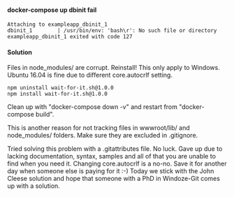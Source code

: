 ﻿#### docker-compose up dbinit fail
```
Attaching to exampleapp_dbinit_1
dbinit_1        | /usr/bin/env: 'bash\r': No such file or directory
exampleapp_dbinit_1 exited with code 127
```
#### Solution
Files in node_modules/ are corrupt. Reinstall! This only apply to Windows. Ubuntu 16.04 is fine due to different core.autocrlf setting.
```
npm uninstall wait-for-it.sh@1.0.0
npm install wait-for-it.sh@1.0.0
```
Clean up with "docker-compose down -v" and restart from "docker-compose build". 

This is another reason for not tracking files in wwwroot/lib/ and node_modules/ folders. Make sure they are excluded in .gitignore.

Tried solving this problem with a .gitattributes file. No luck. Gave up due to lacking documentation, syntax, samples and all of that you are unable to find when you need it. Changing core.autocrlf is a no-no. Save it for another day when someone else is paying for it :-) Today we stick with the John Cleese solution and hope that someone with a PhD in Windoze-Git comes up with a solution.